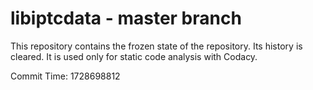 # libiptcdata - master branch

This repository contains the frozen state of the repository.
Its history is cleared. It is used only for static code
analysis with Codacy.

Commit Time: 1728698812